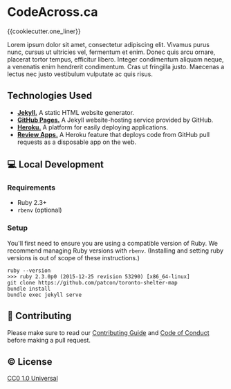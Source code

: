 # CodeAcross.ca

<!-- A short one-liner description of your app -->

{{cookiecutter.one_liner}}

<!-- A longer paragraph description -->

Lorem ipsum dolor sit amet, consectetur adipiscing elit. Vivamus purus
nunc, cursus ut ultricies vel, fermentum et enim. Donec quis arcu
ornare, placerat tortor tempus, efficitur libero. Integer condimentum
aliquam neque, a venenatis enim hendrerit condimentum. Cras ut fringilla
justo. Maecenas a lectus nec justo vestibulum vulputate ac quis risus.

## Technologies Used

<!-- Add your own technologies here! -->

* [**Jekyll.**][jekyll] A static HTML website generator.
* [**GitHub Pages.**][gh-pages] A Jekyll website-hosting service provided by GitHub.
* [**Heroku.**][heroku] A platform for easily deploying applications.
* [**Review Apps.**][review-apps] A Heroku feature that deploys code
  from GitHub pull requests as a disposable app on the web.


## :computer: Local Development

### Requirements

* Ruby 2.3+
* `rbenv` (optional)

### Setup

You'll first need to ensure you are using a compatible version of Ruby.
We recommend managing Ruby versions with `rbenv`. (Installing and
setting ruby versions is out of scope of these instructions.)

```
ruby --version
>>> ruby 2.3.0p0 (2015-12-25 revision 53290) [x86_64-linux]
git clone https://github.com/patcon/toronto-shelter-map
bundle install
bundle exec jekyll serve
```

## :muscle: Contributing

Please make sure to read our [Contributing Guide](CONTRIBUTING.md) and
[Code of Conduct](CONDUCT.md) before making a pull request.

## :copyright: License

[CC0 1.0 Universal](https://creativecommons.org/publicdomain/zero/1.0/)

<!-- Links -->
   [gh-pages]: https://help.github.com/articles/what-is-github-pages/
   [jekyll]: https://jekyllrb.com/docs/home/
   [heroku]: https://www.heroku.com/what
   [review-apps]: https://devcenter.heroku.com/articles/github-integration-review-apps
